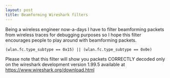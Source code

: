 ```yaml
---
layout: post
title: Beamforming Wireshark filters
---
```


Being a wireless engineer now-a-days I have to filter beamforming packets from wireless traces for debugging purposes so I hope this filter encourages people to play around with beamforming packets.

```
(wlan.fc.type_subtype == 0x15) || (wlan.fc.type_subtype == 0x0e)
```

Please note that this filter will show you packets CORRECTLY decoded only on the wireshark development version 1.99.5 available at https://www.wireshark.org/download.html